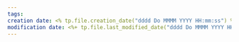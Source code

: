 ```yaml
---
tags: 
creation date: <% tp.file.creation_date("dddd Do MMMM YYYY HH:mm:ss") %>
modification date: <%+ tp.file.last_modified_date("dddd Do MMMM YYYY HH:mm:ss") %>
---
```


